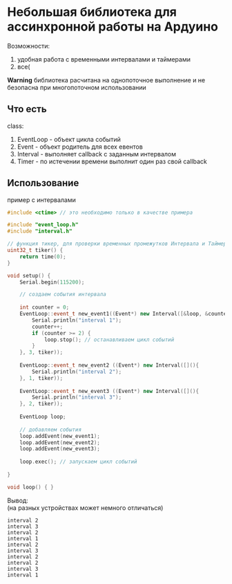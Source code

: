 # Небольшая библиотека для ассинхронной работы на Ардуино 

Возможности:
1. удобная работа с временными интервалами и таймерами
2. все(

**Warning** библиотека расчитана на однопоточное выполнение и не безопасна при многопоточном использовании

## Что есть

class:
1. EventLoop - объект цикла событий
1. Event - объект родитель для всех евентов
1. Interval - выполняет callback с заданным интервалом 
1. Timer - по истечении времени выполнит один раз свой callback


## Использование

пример с интервалами

~~~c++
#include <ctime> // это необходимо только в качестве примера

#include "event_loop.h"
#include "interval.h"

// функция тикер, для проверки временных промежутков Интервала и Таймера
uint32_t tiker() {
    return time(0);
}

void setup() {
    Serial.begin(115200);

    // создаем события интервала
    
    int counter = 0;
    EventLoop::event_t new_event1((Event*) new Interval([&loop, &counter](){
        Serial.println("interval 1");
        counter++;
        if (counter >= 2) {
            loop.stop(); // останавливаем цикл событий
        }
    }, 3, tiker));
    
    EventLoop::event_t new_event2 ((Event*) new Interval([](){
        Serial.println("interval 2");
    }, 1, tiker));
    
    EventLoop::event_t new_event3 ((Event*) new Interval([](){
        Serial.println("interval 3");
    }, 2, tiker));
    
    EventLoop loop;
    
    // добавляем события
    loop.addEvent(new_event1);
    loop.addEvent(new_event2);
    loop.addEvent(new_event3);
    
    loop.exec(); // запускаем цикл событий
    
}

void loop() { }

~~~
Вывод: \
(на разных устройствах может немного отличаться)
~~~
interval 2
interval 3
interval 2
interval 1
interval 2
interval 3
interval 2
interval 2
interval 3
interval 1
~~~